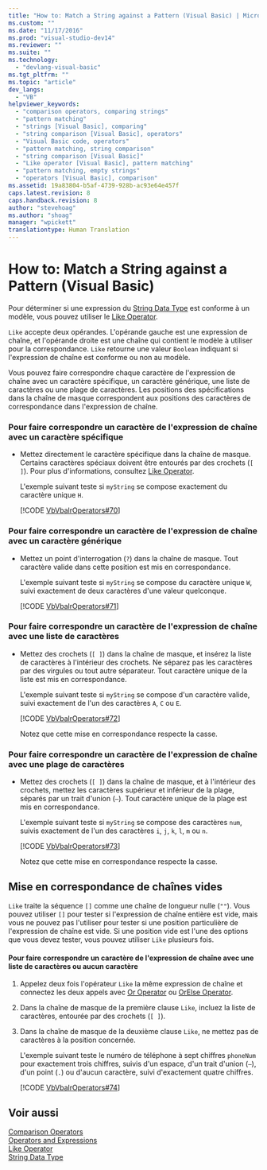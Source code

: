 ```yaml
---
title: "How to: Match a String against a Pattern (Visual Basic) | Microsoft Docs"
ms.custom: ""
ms.date: "11/17/2016"
ms.prod: "visual-studio-dev14"
ms.reviewer: ""
ms.suite: ""
ms.technology: 
  - "devlang-visual-basic"
ms.tgt_pltfrm: ""
ms.topic: "article"
dev_langs: 
  - "VB"
helpviewer_keywords: 
  - "comparison operators, comparing strings"
  - "pattern matching"
  - "strings [Visual Basic], comparing"
  - "string comparison [Visual Basic], operators"
  - "Visual Basic code, operators"
  - "pattern matching, string comparison"
  - "string comparison [Visual Basic]"
  - "Like operator [Visual Basic], pattern matching"
  - "pattern matching, empty strings"
  - "operators [Visual Basic], comparison"
ms.assetid: 19a83804-b5af-4739-928b-ac93e64e457f
caps.latest.revision: 8
caps.handback.revision: 8
author: "stevehoag"
ms.author: "shoag"
manager: "wpickett"
translationtype: Human Translation
---
```

# How to: Match a String against a Pattern (Visual Basic)
Pour déterminer si une expression du [String Data Type](../../../../visual-basic/language-reference/data-types/string-data-type.md) est conforme à un modèle, vous pouvez utiliser le [Like Operator](../../../../visual-basic/language-reference/operators/like-operator.md).  
  
 `Like` accepte deux opérandes.  L'opérande gauche est une expression de chaîne, et l'opérande droite est une chaîne qui contient le modèle à utiliser pour la correspondance.  `Like` retourne une valeur `Boolean` indiquant si l'expression de chaîne est conforme ou non au modèle.  
  
 Vous pouvez faire correspondre chaque caractère de l'expression de chaîne avec un caractère spécifique, un caractère générique, une liste de caractères ou une plage de caractères.  Les positions des spécifications dans la chaîne de masque correspondent aux positions des caractères de correspondance dans l'expression de chaîne.  
  
### Pour faire correspondre un caractère de l'expression de chaîne avec un caractère spécifique  
  
-   Mettez directement le caractère spécifique dans la chaîne de masque.  Certains caractères spéciaux doivent être entourés par des crochets \(`[ ]`\).  Pour plus d'informations, consultez [Like Operator](../../../../visual-basic/language-reference/operators/like-operator.md).  
  
     L'exemple suivant teste si `myString` se compose exactement du caractère unique `H`.  
  
     [!CODE [VbVbalrOperators#70](../CodeSnippet/VS_Snippets_VBCSharp/VbVbalrOperators#70)]  
  
### Pour faire correspondre un caractère de l'expression de chaîne avec un caractère générique  
  
-   Mettez un point d'interrogation \(`?`\) dans la chaîne de masque.  Tout caractère valide dans cette position est mis en correspondance.  
  
     L'exemple suivant teste si `myString` se compose du caractère unique `W`, suivi exactement de deux caractères d'une valeur quelconque.  
  
     [!CODE [VbVbalrOperators#71](../CodeSnippet/VS_Snippets_VBCSharp/VbVbalrOperators#71)]  
  
### Pour faire correspondre un caractère de l'expression de chaîne avec une liste de caractères  
  
-   Mettez des crochets \(`[ ]`\) dans la chaîne de masque, et insérez la liste de caractères à l'intérieur des crochets.  Ne séparez pas les caractères par des virgules ou tout autre séparateur.  Tout caractère unique de la liste est mis en correspondance.  
  
     L'exemple suivant teste si `myString` se compose d'un caractère valide, suivi exactement de l'un des caractères `A`, `C` ou `E`.  
  
     [!CODE [VbVbalrOperators#72](../CodeSnippet/VS_Snippets_VBCSharp/VbVbalrOperators#72)]  
  
     Notez que cette mise en correspondance respecte la casse.  
  
### Pour faire correspondre un caractère de l'expression de chaîne avec une plage de caractères  
  
-   Mettez des crochets \(`[ ]`\) dans la chaîne de masque, et à l'intérieur des crochets, mettez les caractères supérieur et inférieur de la plage, séparés par un trait d'union \(`–`\).  Tout caractère unique de la plage est mis en correspondance.  
  
     L'exemple suivant teste si `myString` se compose des caractères `num`, suivis exactement de l'un des caractères `i`, `j`, `k`, `l`, `m` ou `n`.  
  
     [!CODE [VbVbalrOperators#73](../CodeSnippet/VS_Snippets_VBCSharp/VbVbalrOperators#73)]  
  
     Notez que cette mise en correspondance respecte la casse.  
  
## Mise en correspondance de chaînes vides  
 `Like` traite la séquence `[]` comme une chaîne de longueur nulle \(`""`\).  Vous pouvez utiliser `[]` pour tester si l'expression de chaîne entière est vide, mais vous ne pouvez pas l'utiliser pour tester si une position particulière de l'expression de chaîne est vide.  Si une position vide est l'une des options que vous devez tester, vous pouvez utiliser `Like` plusieurs fois.  
  
#### Pour faire correspondre un caractère de l'expression de chaîne avec une liste de caractères ou aucun caractère  
  
1.  Appelez deux fois l'opérateur `Like` la même expression de chaîne et connectez les deux appels avec [Or Operator](../../../../visual-basic/language-reference/operators/or-operator.md) ou [OrElse Operator](../../../../visual-basic/language-reference/operators/orelse-operator.md).  
  
2.  Dans la chaîne de masque de la première clause `Like`, incluez la liste de caractères, entourée par des crochets \(`[ ]`\).  
  
3.  Dans la chaîne de masque de la deuxième clause `Like`, ne mettez pas de caractères à la position concernée.  
  
     L'exemple suivant teste le numéro de téléphone à sept chiffres `phoneNum` pour exactement trois chiffres, suivis d'un espace, d'un trait d'union \(`–`\), d'un point \(`.`\) ou d'aucun caractère, suivi d'exactement quatre chiffres.  
  
     [!CODE [VbVbalrOperators#74](../CodeSnippet/VS_Snippets_VBCSharp/VbVbalrOperators#74)]  
  
## Voir aussi  
 [Comparison Operators](../../../../visual-basic/language-reference/operators/comparison-operators.md)   
 [Operators and Expressions](../../../../visual-basic/programming-guide/language-features/operators-and-expressions/index.md)   
 [Like Operator](../../../../visual-basic/language-reference/operators/like-operator.md)   
 [String Data Type](../../../../visual-basic/language-reference/data-types/string-data-type.md)